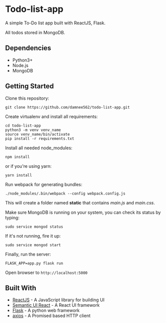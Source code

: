 # Todo-list-app
A simple To-Do list app built with ReactJS, Flask.

All todos stored in MongoDB.

## Dependencies
* Python3+
* Node.js
* MongoDB

## Getting Started
Clone this repository:

    git clone https://github.com/damnee562/todo-list-app.git

Create virtualenv and install all requirements:

    cd todo-list-app
    python3 -m venv venv_name
    source venv_name/bin/activate
    pip install -r requirements.txt

Install all needed node_modules:

    npm install

or if you're using yarn:

    yarn install

Run webpack for generating bundles:

    ./node_modules/.bin/webpack --config webpack.config.js

This will create a folder named **static** that contains *main.js* and *main.css*.

Make sure MongoDB is running on your system, you can check its status by typing:

    sudo service mongod status

If it's not running, fire it up:

    sudo service mongod start

Finally, run the server:

    FLASK_APP=app.py flask run

Open browser to `http://localhost:5000`

## Built With
* [ReactJS](https://facebook.github.io/react/) - A JavaScript library for building UI
* [Semantic UI React](https://react.semantic-ui.com/introduction) - A React UI framework
* [Flask](http://flask.pocoo.org/) - A python web framework
* [axios](https://github.com/mzabriskie/axios) - A Promised based HTTP client
